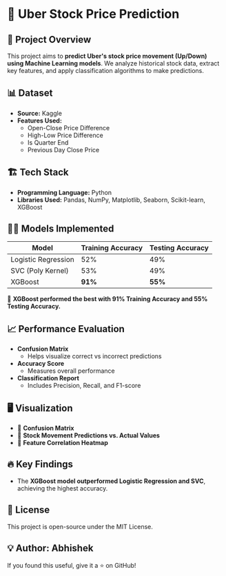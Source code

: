 # 🚀 Uber Stock Price Prediction

## 📌 Project Overview
This project aims to **predict Uber's stock price movement (Up/Down) using Machine Learning models**. We analyze historical stock data, extract key features, and apply classification algorithms to make predictions.

## 📊 Dataset
- **Source:** Kaggle  
- **Features Used:**
  - Open-Close Price Difference
  - High-Low Price Difference
  - Is Quarter End
  - Previous Day Close Price

## 🏗️ Tech Stack
- **Programming Language:** Python  
- **Libraries Used:** Pandas, NumPy, Matplotlib, Seaborn, Scikit-learn, XGBoost  

## 🧑‍💻 Models Implemented

| Model                | Training Accuracy | Testing Accuracy |
|----------------------|-----------------|-----------------|
| Logistic Regression | 52%             | 49%             |
| SVC (Poly Kernel)   | 53%             | 49%             |
| XGBoost             | **91%**         | **55%**         |

🔹 **XGBoost performed the best with 91% Training Accuracy and 55% Testing Accuracy.**  

## 📈 Performance Evaluation
- **Confusion Matrix**  
  - Helps visualize correct vs incorrect predictions  
- **Accuracy Score**  
  - Measures overall performance  
- **Classification Report**  
  - Includes Precision, Recall, and F1-score  

## 🖥️ Visualization
- 📌 **Confusion Matrix**
- 📌 **Stock Movement Predictions vs. Actual Values**
- 📌 **Feature Correlation Heatmap**

## 🔥 Key Findings
- The **XGBoost model outperformed Logistic Regression and SVC**, achieving the highest accuracy.

## 📜 License
This project is open-source under the MIT License.

## 💡 Author: Abhishek
If you found this useful, give it a ⭐ on GitHub!


